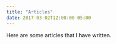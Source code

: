 ```yaml
---
title: "Articles"
date: 2017-03-02T12:00:00-05:00
---
```

Here are some articles that I have written.